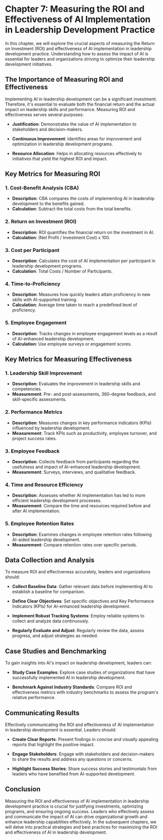 Chapter 7: Measuring the ROI and Effectiveness of AI Implementation in Leadership Development Practice
======================================================================================================

In this chapter, we will explore the crucial aspects of measuring the Return on Investment (ROI) and effectiveness of AI implementation in leadership development practice. Understanding how to assess the impact of AI is essential for leaders and organizations striving to optimize their leadership development initiatives.

The Importance of Measuring ROI and Effectiveness
-------------------------------------------------

Implementing AI in leadership development can be a significant investment. Therefore, it's essential to evaluate both the financial return and the actual impact on leadership skills and performance. Measuring ROI and effectiveness serves several purposes:

* **Justification**: Demonstrates the value of AI implementation to stakeholders and decision-makers.

* **Continuous Improvement**: Identifies areas for improvement and optimization in leadership development programs.

* **Resource Allocation**: Helps in allocating resources effectively to initiatives that yield the highest ROI and impact.

Key Metrics for Measuring ROI
-----------------------------

### **1. Cost-Benefit Analysis (CBA)**

* **Description**: CBA compares the costs of implementing AI in leadership development to the benefits gained.
* **Calculation**: Subtract the total costs from the total benefits.

### **2. Return on Investment (ROI)**

* **Description**: ROI quantifies the financial return on the investment in AI.
* **Calculation**: (Net Profit / Investment Cost) x 100.

### **3. Cost per Participant**

* **Description**: Calculates the cost of AI implementation per participant in leadership development programs.
* **Calculation**: Total Costs / Number of Participants.

### **4. Time-to-Proficiency**

* **Description**: Measures how quickly leaders attain proficiency in new skills with AI-supported training.
* **Calculation**: Average time taken to reach a predefined level of proficiency.

### **5. Employee Engagement**

* **Description**: Tracks changes in employee engagement levels as a result of AI-enhanced leadership development.
* **Calculation**: Use employee surveys or engagement scores.

Key Metrics for Measuring Effectiveness
---------------------------------------

### **1. Leadership Skill Improvement**

* **Description**: Evaluates the improvement in leadership skills and competencies.
* **Measurement**: Pre- and post-assessments, 360-degree feedback, and skill-specific assessments.

### **2. Performance Metrics**

* **Description**: Measures changes in key performance indicators (KPIs) influenced by leadership development.
* **Measurement**: Track KPIs such as productivity, employee turnover, and project success rates.

### **3. Employee Feedback**

* **Description**: Collects feedback from participants regarding the usefulness and impact of AI-enhanced leadership development.
* **Measurement**: Surveys, interviews, and qualitative feedback.

### **4. Time and Resource Efficiency**

* **Description**: Assesses whether AI implementation has led to more efficient leadership development processes.
* **Measurement**: Compare the time and resources required before and after AI implementation.

### **5. Employee Retention Rates**

* **Description**: Examines changes in employee retention rates following AI-aided leadership development.
* **Measurement**: Compare retention rates over specific periods.

Data Collection and Analysis
----------------------------

To measure ROI and effectiveness accurately, leaders and organizations should:

* **Collect Baseline Data**: Gather relevant data before implementing AI to establish a baseline for comparison.

* **Define Clear Objectives**: Set specific objectives and Key Performance Indicators (KPIs) for AI-enhanced leadership development.

* **Implement Robust Tracking Systems**: Employ reliable systems to collect and analyze data continuously.

* **Regularly Evaluate and Adjust**: Regularly review the data, assess progress, and adjust strategies as needed.

Case Studies and Benchmarking
-----------------------------

To gain insights into AI's impact on leadership development, leaders can:

* **Study Case Examples**: Explore case studies of organizations that have successfully implemented AI in leadership development.

* **Benchmark Against Industry Standards**: Compare ROI and effectiveness metrics with industry benchmarks to assess the program's relative performance.

Communicating Results
---------------------

Effectively communicating the ROI and effectiveness of AI implementation in leadership development is essential. Leaders should:

* **Create Clear Reports**: Present findings in concise and visually appealing reports that highlight the positive impact.

* **Engage Stakeholders**: Engage with stakeholders and decision-makers to share the results and address any questions or concerns.

* **Highlight Success Stories**: Share success stories and testimonials from leaders who have benefited from AI-supported development.

Conclusion
----------

Measuring the ROI and effectiveness of AI implementation in leadership development practice is crucial for justifying investments, optimizing programs, and ensuring ongoing success. Leaders who effectively assess and communicate the impact of AI can drive organizational growth and enhance leadership capabilities effectively. In the subsequent chapters, we will delve into practical strategies and best practices for maximizing the ROI and effectiveness of AI in leadership development.
